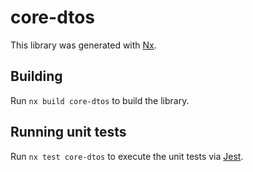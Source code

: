 # core-dtos

This library was generated with [Nx](https://nx.dev).

## Building

Run `nx build core-dtos` to build the library.

## Running unit tests

Run `nx test core-dtos` to execute the unit tests via [Jest](https://jestjs.io).
